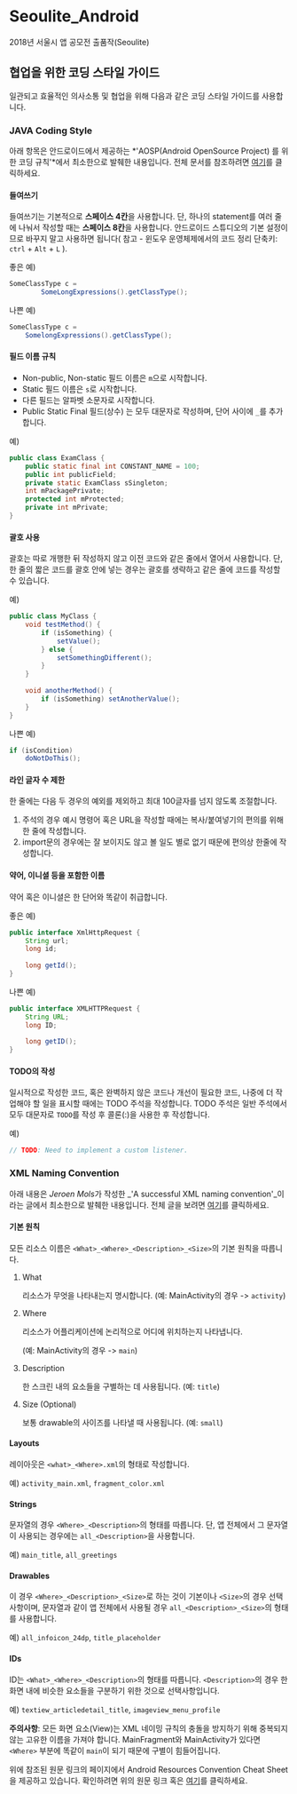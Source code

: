 # Seoulite_Android
2018년 서울시 앱 공모전 출품작(Seoulite)



## 협업을 위한 코딩 스타일 가이드

 일관되고 효율적인 의사소통 및 협업을 위해 다음과 같은 코딩 스타일 가이드를 사용합니다.



### JAVA Coding Style

 아래 항목은 안드로이드에서 제공하는 *'AOSP(Android OpenSource Project) 를 위한 코딩 규칙'*에서 최소한으로 발췌한 내용입니다. 전체 문서를 참조하려면 [여기](https://source.android.com/setup/contribute/code-style)를 클릭하세요.



#### 들여쓰기

 들여쓰기는 기본적으로 **스페이스 4칸**을 사용합니다. 단, 하나의 statement를 여러 줄에 나눠서 작성할 때는 **스페이스 8칸**을 사용합니다. 안드로이드 스튜디오의 기본 설정이므로 바꾸지 말고 사용하면 됩니다( 참고 - 윈도우 운영체제에서의 코드 정리 단축키: ```ctrl``` + ```Alt``` + ```L``` ).

 좋은 예)

```java
SomeClassType c =
        SomeLongExpressions().getClassType();
```

 나쁜 예)

```java
SomeClassType c =
    SomelongExpressions().getClassType();
```



#### 필드 이름 규칙

- Non-public, Non-static 필드 이름은 ```m```으로 시작합니다.
- Static 필드 이름은 ```s```로 시작합니다.
- 다른 필드는 알파벳 소문자로 시작합니다.
- Public Static Final 필드(상수) 는 모두 대문자로 작성하며, 단어 사이에 `_`를 추가합니다.

 예)

```java
public class ExamClass {
    public static final int CONSTANT_NAME = 100;
    public int publicField;
    private static ExamClass sSingleton;
    int mPackagePrivate;
    protected int mProtected;
    private int mPrivate;
}
```



#### 괄호 사용

 괄호는 따로 개행한 뒤 작성하지 않고 이전 코드와 같은 줄에서 열어서 사용합니다. 단, 한 줄의 짧은 코드를 괄호 안에 넣는 경우는 괄호를 생략하고 같은 줄에 코드를 작성할 수 있습니다.

 예)

```java
public class MyClass {
    void testMethod() {
        if (isSomething) {
            setValue();
        } else {
            setSomethingDifferent();
        }
    }
    
    void anotherMethod() {
        if (isSomething) setAnotherValue();
    }
}
```

 나쁜 예)

```java
if (isCondition)
    doNotDoThis();
```



#### 라인 글자 수 제한

 한 줄에는 다음 두 경우의 예외를 제외하고 최대 100글자를 넘지 않도록 조절합니다. 

1. 주석의 경우 예시 명령어 혹은 URL을 작성할 때에는 복사/붙여넣기의 편의를 위해 한 줄에 작성합니다.
2. import문의 경우에는 잘 보이지도 않고 볼 일도 별로 없기 때문에 편의상 한줄에 작성합니다.



#### 약어, 이니셜 등을 포함한 이름

 약어 혹은 이니셜은 한 단어와 똑같이 취급합니다.

 좋은 예)

```java
public interface XmlHttpRequest {
    String url;
    long id;
    
    long getId();
}
```

 나쁜 예)

```java
public interface XMLHTTPRequest {
    String URL;
    long ID;
    
    long getID();
}
```



#### TODO의 작성

 일시적으로 작성한 코드, 혹은 완벽하지 않은 코드나 개선이 필요한 코드, 나중에 더 작업해야 할 일을 표시할 때에는 TODO 주석을 작성합니다. TODO 주석은 일반 주석에서 모두 대문자로 `TODO`를 작성 후 콜론(:)을 사용한 후 작성합니다.

 예)

```java
// TODO: Need to implement a custom listener.
```



### XML Naming Convention

 아래 내용은 *Jeroen Mols*가 작성한 _'A successful XML naming convention'_이라는 글에서 최소한으로 발췌한 내용입니다. 전체 글을 보려면 [여기](https://jeroenmols.com/blog/2016/03/07/resourcenaming/)를 클릭하세요.



#### 기본 원칙

 모든 리소스 이름은 ```<What>_<Where>_<Description>_<Size>```의 기본 원칙을 따릅니다.

1. What

   리소스가 무엇을 나타내는지 명시합니다. (예: MainActivity의 경우 -> ```activity```) 

2. Where

   리소스가 어플리케이션에 논리적으로 어디에 위치하는지 나타냅니다.

   (예: MainActivity의 경우 -> ```main```)

3. Description

   한 스크린 내의 요소들을 구별하는 데 사용됩니다. (예: ```title```)

4. Size (Optional)

   보통 drawable의 사이즈를 나타낼 때 사용됩니다. (예: ```small```)



#### Layouts

 레이아웃은 ```<what>_<Where>.xml```의 형태로 작성합니다.

예) `activity_main.xml`, `fragment_color.xml`



#### Strings

 문자열의 경우 `<Where>_<Description>`의 형태를 따릅니다. 단, 앱 전체에서 그 문자열이 사용되는 경우에는 `all_<Description>`을 사용합니다.

 예) `main_title`, `all_greetings`



#### Drawables

 이 경우 `<Where>_<Description>_<Size>`로 하는 것이 기본이나 `<Size>`의 경우 선택사항이며, 문자열과 같이 앱 전체에서 사용될 경우 `all_<Description>_<Size>`의 형태를 사용합니다.

 예) `all_infoicon_24dp`, `title_placeholder`



#### IDs

 ID는 `<What>_<Where>_<Description>`의 형태를 따릅니다. `<Description>`의 경우 한 화면 내에 비슷한 요소들을 구분하기 위한 것으로 선택사항입니다.

 예) `textiew_articledetail_title`, `imageview_menu_profile`



**주의사항**: 모든 화면 요소(View)는 XML 네이밍 규칙의 충돌을 방지하기 위해 중복되지 않는 고유한 이름을 가져야 합니다. MainFragment와 MainActivity가 있다면 `<Where>` 부분에 똑같이 `main`이 되기 때문에 구별이 힘들어집니다. 



위에 참조된 원문 링크의 페이지에서 Android Resources Convention Cheat Sheet을 제공하고 있습니다. 확인하려면 위의 원문 링크 혹은 [여기](https://jeroenmols.com/img/blog/resourcenaming/resourcenaming_cheatsheet.pdf)를 클릭하세요.
